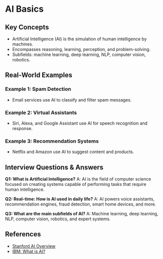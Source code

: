 # AI Basics

## Key Concepts
- Artificial Intelligence (AI) is the simulation of human intelligence by machines.
- Encompasses reasoning, learning, perception, and problem-solving.
- Subfields: machine learning, deep learning, NLP, computer vision, robotics.

## Real-World Examples

### Example 1: Spam Detection
- Email services use AI to classify and filter spam messages.

### Example 2: Virtual Assistants
- Siri, Alexa, and Google Assistant use AI for speech recognition and response.

### Example 3: Recommendation Systems
- Netflix and Amazon use AI to suggest content and products.

## Interview Questions & Answers

**Q1: What is Artificial Intelligence?**
A: AI is the field of computer science focused on creating systems capable of performing tasks that require human intelligence.

**Q2: Real-time: How is AI used in daily life?**
A: AI powers voice assistants, recommendation engines, fraud detection, smart home devices, and more.

**Q3: What are the main subfields of AI?**
A: Machine learning, deep learning, NLP, computer vision, robotics, and expert systems.

## References
- [Stanford AI Overview](https://ai.stanford.edu/people/)
- [IBM: What is AI?](https://www.ibm.com/cloud/learn/what-is-artificial-intelligence)
